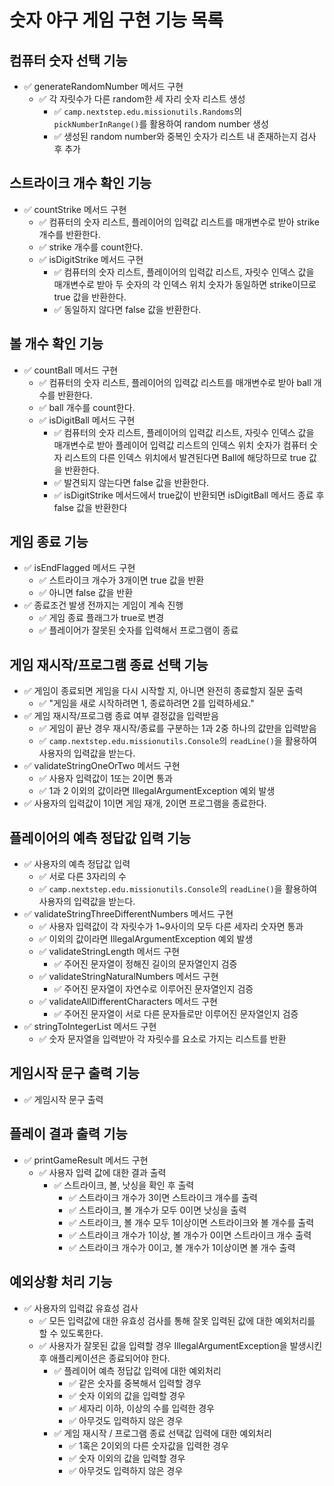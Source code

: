 # 숫자 야구 게임 구현 기능 목록

## 컴퓨터 숫자 선택 기능
- ✅ generateRandomNumber 메서드 구현
   - ✅ 각 자릿수가 다른 random한 세 자리 숫자 리스트 생성
      - ✅ `camp.nextstep.edu.missionutils.Randoms`의 `pickNumberInRange()`를 활용하여 random number 생성
      - ✅ 생성된 random number와 중복인 숫자가 리스트 내 존재하는지 검사 후 추가

## 스트라이크 개수 확인 기능
- ✅ countStrike 메서드 구현
   - ✅ 컴퓨터의 숫자 리스트, 플레이어의 입력값 리스트를 매개변수로 받아 strike 개수를 반환한다.
   - ✅ strike 개수를 count한다.
   - ✅ isDigitStrike 메서드 구현
      - ✅ 컴퓨터의 숫자 리스트, 플레이어의 입력값 리스트, 자릿수 인덱스 값을 매개변수로 받아 두 숫자의 각 인덱스 위치 숫자가 동일하면 strike이므로 true 값을 반환한다.
      - ✅ 동일하지 않다면 false 값을 반환한다.

## 볼 개수 확인 기능
- ✅ countBall 메서드 구현
   - ✅ 컴퓨터의 숫자 리스트, 플레이어의 입력값 리스트를 매개변수로 받아 ball 개수를 반환한다.
   - ✅ ball 개수를 count한다.
   - ✅ isDigitBall 메서드 구현
      - ✅ 컴퓨터의 숫자 리스트, 플레이어의 입력값 리스트, 자릿수 인덱스 값을 매개변수로 받아 플레이어 입력값 리스트의 인덱스 위치 숫자가 컴퓨터 숫자 리스트의 다른 인덱스 위치에서 발견된다면 Ball에 해당하므로 true 값을 반환한다.
      - ✅ 발견되지 않는다면 false 값을 반환한다.
      - ✅ isDigitStrike 메서드에서 true값이 반환되면 isDigitBall 메서드 종료 후 false 값을 반환한다

## 게임 종료 기능
- ✅ isEndFlagged 메서드 구현
   - ✅ 스트라이크 개수가 3개이면 true 값을 반환
   - ✅ 아니면 false 값을 반환
- ✅ 종료조건 발생 전까지는 게임이 계속 진행
   - ✅ 게임 종료 플래그가 true로 변경
   - ✅ 플레이어가 잘못된 숫자를 입력해서 프로그램이 종료

## 게임 재시작/프로그램 종료 선택 기능
- ✅ 게임이 종료되면 게임을 다시 시작할 지, 아니면 완전히 종료할지 질문 출력
   - ✅ "게임을 새로 시작하려면 1, 종료하려면 2를 입력하세요."
- ✅ 게임 재시작/프로그램 종료 여부 결정값을 입력받음
   - ✅ 게임이 끝난 경우 재시작/종료를 구분하는 1과 2중 하나의 값만을 입력받음
   - ✅ `camp.nextstep.edu.missionutils.Console`의 `readLine()`을 활용하여 사용자의 입력값을 받는다.
- ✅ validateStringOneOrTwo 메서드 구현
   - ✅ 사용자 입력값이 1또는 2이면 통과
   - ✅ 1과 2 이외의 값이라면 IllegalArgumentException 예외 발생
- ✅ 사용자의 입력값이 1이면 게임 재개, 2이면 프로그램을 종료한다.

## 플레이어의 예측 정답값 입력 기능
- ✅ 사용자의 예측 정답값 입력
   - ✅ 서로 다른 3자리의 수
   - ✅ `camp.nextstep.edu.missionutils.Console`의 `readLine()`을 활용하여 사용자의 입력값을 받는다.
- ✅ validateStringThreeDifferentNumbers 메서드 구현
   - ✅ 사용자 입력값이 각 자릿수가 1~9사이의 모두 다른 세자리 숫자면 통과
   - ✅ 이외의 값이라면 IllegalArgumentException 예외 발생
   - ✅ validateStringLength 메서드 구현
      - ✅ 주어진 문자열이 정해진 길이의 문자열인지 검증
   - ✅ validateStringNaturalNumbers 메서드 구현
      - ✅ 주어진 문자열이 자연수로 이루어진 문자열인지 검증
   - ✅ validateAllDifferentCharacters 메서드 구현
      - ✅ 주어진 문자열이 서로 다른 문자들로만 이루어진 문자열인지 검증
- ✅ stringToIntegerList 메서드 구현
   - ✅ 숫자 문자열을 입력받아 각 자릿수를 요소로 가지는 리스트를 반환

## 게임시작 문구 출력 기능
- ✅ 게임시작 문구 출력

## 플레이 결과 출력 기능
- ✅ printGameResult 메서드 구현
   - ✅ 사용자 입력 값에 대한 결과 출력
      - ✅ 스트라이크, 볼, 낫싱을 확인 후 출력
         - ✅ 스트라이크 개수가 3이면 스트라이크 개수를 출력
         - ✅ 스트라이크, 볼 개수가 모두 0이면 낫싱을 출력
         - ✅ 스트라이크, 볼 개수 모두 1이상이면 스트라이크와 볼 개수를 출력
         - ✅ 스트라이크 개수가 1이상, 볼 개수가 0이면 스트라이크 개수 출력
         - ✅ 스트라이크 개수가 0이고, 볼 개수가 1이상이면 볼 개수 출력

## 예외상황 처리 기능
- ✅ 사용자의 입력값 유효성 검사
   - ✅ 모든 입력값에 대한 유효성 검사를 통해 잘못 입력된 값에 대한 예외처리를 할 수 있도록한다.
   - ✅ 사용자가 잘못된 값을 입력할 경우 IllegalArgumentException을 발생시킨 후 애플리케이션은 종료되어야 한다.
      - ✅ 플레이어 예측 정답값 입력에 대한 예외처리
         - ✅ 같은 숫자를 중복해서 입력할 경우
         - ✅ 숫자 이외의 값을 입력할 경우
         - ✅ 세자리 이하, 이상의 수를 입력한 경우
         - ✅ 아무것도 입력하지 않은 경우
      - ✅ 게임 재시작 / 프로그램 종료 선택값 입력에 대한 예외처리
         - ✅ 1혹은 2이외의 다른 숫자값을 입력한 경우
         - ✅ 숫자 이외의 값을 입력할 경우
         - ✅ 아무것도 입력하지 않은 경우